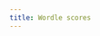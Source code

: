 ```yaml
---
title: Wordle scores
---
```


<p width="100%><div id="total-wins"></div></p>
<p width="100%><div id="time-wins-alone"></div></p>
<p width="100%><div id="time-wins-ties"></div></p>
<p width="100%><div id="score-histogram"></div></p>


<script src="https://cdn.jsdelivr.net/npm/vega@5"></script>
<script src="https://cdn.jsdelivr.net/npm/vega-lite@5"></script>
<script src="https://cdn.jsdelivr.net/npm/vega-embed@6"></script>
<script src="plots.js"></script>

<script type="text/javascript">
  load_plot("total-wins");
  load_plot("time-wins-alone");
  load_plot("time-wins-ties");
  load_plot("score-histogram");
</script>
